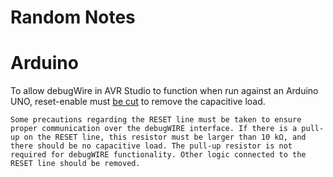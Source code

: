 # Random Notes

# Arduino
To allow debugWire in AVR Studio to function when run against an Arduino UNO, reset-enable must [be cut](http://www.atmel.com/webdoc/avrdragon/avrdragon.section.gsr_osd_lc.html) to 
remove the capacitive load.

    Some precautions regarding the RESET line must be taken to ensure proper communication over the debugWIRE interface. If there is a pull-up on the RESET line, this resistor must be larger than 10 kΩ, and there should be no capacitive load. The pull-up resistor is not required for debugWIRE functionality. Other logic connected to the RESET line should be removed.
